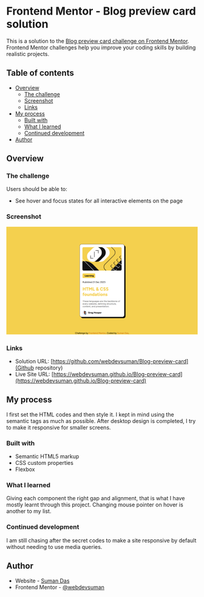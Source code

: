 # Frontend Mentor - Blog preview card solution

This is a solution to the [Blog preview card challenge on Frontend Mentor](https://www.frontendmentor.io/challenges/blog-preview-card-ckPaj01IcS). Frontend Mentor challenges help you improve your coding skills by building realistic projects.

## Table of contents

- [Overview](#overview)
  - [The challenge](#the-challenge)
  - [Screenshot](#screenshot)
  - [Links](#links)
- [My process](#my-process)
  - [Built with](#built-with)
  - [What I learned](#what-i-learned)
  - [Continued development](#continued-development)
- [Author](#author)

## Overview

### The challenge

Users should be able to:

- See hover and focus states for all interactive elements on the page

### Screenshot

![](./Screenshot.png)

### Links

- Solution URL: [https://github.com/webdevsuman/Blog-preview-card](Github repository)
- Live Site URL: [https://webdevsuman.github.io/Blog-preview-card](https://webdevsuman.github.io/Blog-preview-card)

## My process

I first set the HTML codes and then style it. I kept in mind using the semantic tags as much as possible. After desktop design is completed, I try to make it responsive for smaller screens.

### Built with

- Semantic HTML5 markup
- CSS custom properties
- Flexbox

### What I learned

Giving each component the right gap and alignment, that is what I have mostly learnt through this project. Changing mouse pointer on hover is another to my list.

### Continued development

I am still chasing after the secret codes to make a site responsive by default without needing to use media queries.

## Author

- Website - [Suman Das](https://github.com/webdevsuman/)
- Frontend Mentor - [@webdevsuman](https://www.frontendmentor.io/profile/webdevsuman)
